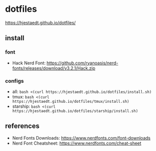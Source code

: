 # dotfiles

https://hjestaedt.github.io/dotfiles/

## install

### font

- Hack Nerd Font: https://github.com/ryanoasis/nerd-fonts/releases/download/v3.2.1/Hack.zip

### configs 

- all: `bash <(curl https://hjestaedt.github.io/dotfiles/install.sh)`  
- tmux: `bash <(curl https://hjestaedt.github.io/dotfiles/tmux/install.sh)`  
- starship: `bash <(curl https://hjestaedt.github.io/dotfiles/starship/install.sh)`

## references
- Nerd Fonts Downloads: https://www.nerdfonts.com/font-downloads
- Nerd Font Cheatsheet: https://www.nerdfonts.com/cheat-sheet
